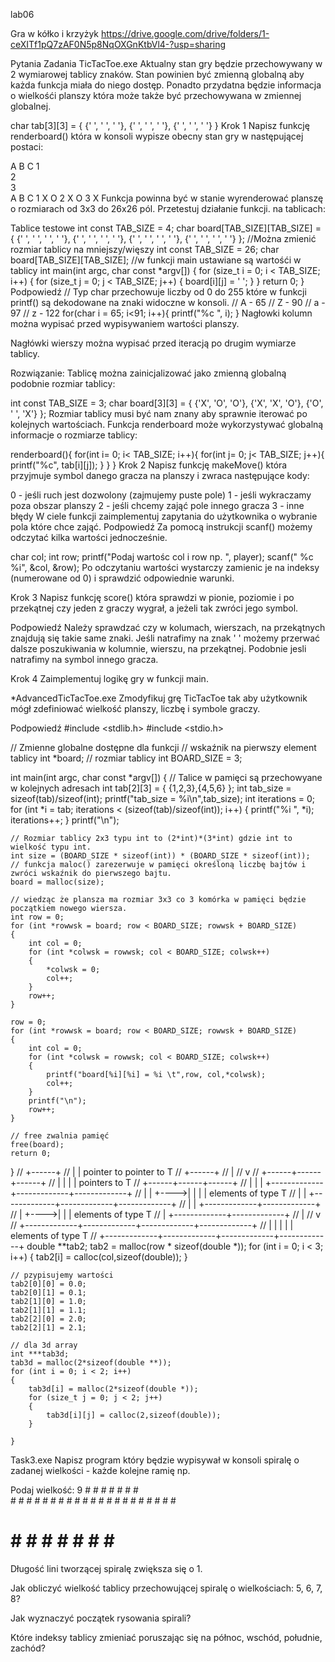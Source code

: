 lab06

Gra w kółko i krzyżyk https://drive.google.com/drive/folders/1-ceXITf1pQ7zAF0N5p8NqOXGnKtbVl4-?usp=sharing

Pytania
Zadania
TicTacToe.exe
Aktualny stan gry będzie przechowywany w 2 wymiarowej tablicy znaków. Stan powinien być zmienną globalną aby każda funkcja miała do niego dostęp. Ponadto przydatna będzie informacja o wielkośći planszy która może także być przechowywana w zmiennej globalnej.

char tab[3][3] = { {' ', ' ', ' '},
                   {' ', ' ', ' '},
                   {' ', ' ', ' '} }
Krok 1
Napisz funkcję renderboard() która w konsoli wypisze obecny stan gry w następującej postaci:

  A B C
1   
2   
3   
  A B C
1 X   O
2 X O
3   X
Funkcja powinna być w stanie wyrenderować planszę o rozmiarach od 3x3 do 26x26 pól. Przetestuj działanie funkcji. na tablicach:

Tablice testowe
int const TAB_SIZE = 4;
char board[TAB_SIZE][TAB_SIZE] = { {' ', ' ', ' ', ' '},
                                  {' ', ' ', ' ', ' '},
                                  {' ', ' ', ' ', ' '},
                                  {' ', ' ', ' ', ' '} };
//Można zmienić rozmiar tablicy na mniejszy/więszy
int const TAB_SIZE = 26;
char board[TAB_SIZE][TAB_SIZE];
//w funkcji main ustawiane są wartośći w tablicy
int main(int argc, char const *argv[])
{
    for (size_t i = 0; i < TAB_SIZE; i++)
    {
        for (size_t j = 0; j < TAB_SIZE; j++)
        {
            board[i][j] = ' ';
        }
    }
    return 0;
}
Podpowiedź
// Typ char przechowuje liczby od 0 do 255 które w funkcji printf() są dekodowane na znaki widoczne w konsoli.
// A - 65
// Z - 90
// a - 97
// z - 122
for(char i = 65; i<91; i++){
    printf("%c ", i);
}
Nagłowki kolumn można wypisać przed wypisywaniem wartości planszy.

Nagłówki wierszy można wypisać przed iteracją po drugim wymiarze tablicy.

Rozwiązanie:
Tablicę można zainicjalizować jako zmienną globalną podobnie rozmiar tablicy:

int const TAB_SIZE = 3;
char board[3][3] = { {'X', 'O', 'O'},
                    {'X', 'X', 'O'},
                    {'O', ' ', 'X'} };
Rozmiar tablicy musi być nam znany aby sprawnie iterować po kolejnych wartościach. Funkcja renderboard może wykorzystywać globalną informacje o rozmiarze tablicy:

renderboard(){
    for(int i= 0; i< TAB_SIZE; i++){
        for(int j= 0; j< TAB_SIZE; j++){
            printf("%c", tab[i][j]);
        }
    }
}
Krok 2
Napisz funkcję makeMove() która przyjmuje symbol danego gracza na planszy i zwraca następujące kody:

0 - jeśli ruch jest dozwolony (zajmujemy puste pole)
1 - jeśli wykraczamy poza obszar planszy
2 - jeśli chcemy zająć pole innego gracza
3 - inne błędy W ciele funkcji zaimplementuj zapytania do użytkownika o wybranie pola które chce zająć.
Podpowiedź
Za pomocą instrukcji scanf() możemy odczytać kilka wartości jednocześnie.

char col;
int row;
printf("Podaj wartośc col i row np.  ", player);
scanf(" %c %i", &col, &row);
Po odczytaniu wartości wystarczy zamienic je na indeksy (numerowane od 0) i sprawdzić odpowiednie warunki.

Krok 3
Napisz funkcję score() która sprawdzi w pionie, poziomie i po przekątnej czy jeden z graczy wygrał, a jeżeli tak zwróci jego symbol.

Podpowiedź
Należy sprawdzać czy w kolumach, wierszach, na przekątnych znajdują się takie same znaki. Jeśli natrafimy na znak ' ' możemy przerwać dalsze poszukiwania w kolumnie, wierszu, na przekątnej. Podobnie jesli natrafimy na symbol innego gracza.

Krok 4
Zaimplementuj logikę gry w funkcji main.

*AdvancedTicTacToe.exe
Zmodyfikuj grę TicTacToe tak aby użytkownik mógł zdefiniować wielkość planszy, liczbę i symbole graczy.

Podpowiedź
#include <stdlib.h>
#include <stdio.h>

// Zmienne globalne dostępne dla funkcji
// wskaźnik na pierwszy element tablicy
int *board;
// rozmiar tablicy
int BOARD_SIZE = 3;

int main(int argc, char const *argv[])
{
    // Talice w pamięci są przechowyane w kolejnych adresach
    int tab[2][3] = { {1,2,3},{4,5,6} };
    int tab_size = sizeof(tab)/sizeof(int);
    printf("tab_size = %i\n",tab_size);
    int iterations = 0;
    for (int *i = tab; iterations < (sizeof(tab)/sizeof(int)); i++)
    {
        printf("%i ", *i);
        iterations++;
    }
    printf("\n");

    // Rozmiar tablicy 2x3 typu int to (2*int)*(3*int) gdzie int to wielkość typu int.
    int size = (BOARD_SIZE * sizeof(int)) * (BOARD_SIZE * sizeof(int));
    // funkcja maloc() zarezerwuje w pamięci określoną liczbę bajtów i zwróci wskaźnik do pierwszego bajtu.
    board = malloc(size);
    
    // wiedząc że plansza ma rozmiar 3x3 co 3 komórka w pamięci będzie początkiem nowego wiersza.
    int row = 0;
    for (int *rowwsk = board; row < BOARD_SIZE; rowwsk + BOARD_SIZE)
    {
        int col = 0;
        for (int *colwsk = rowwsk; col < BOARD_SIZE; colwsk++)
        {
            *colwsk = 0;
            col++;
        }
        row++;
    }

    row = 0;
    for (int *rowwsk = board; row < BOARD_SIZE; rowwsk + BOARD_SIZE)
    {
        int col = 0;
        for (int *colwsk = rowwsk; col < BOARD_SIZE; colwsk++)
        {
            printf("board[%i][%i] = %i \t",row, col,*colwsk);
            col++;
        }
        printf("\n");
        row++;
    }

    // free zwalnia pamięć
    free(board);
    return 0;
}
 // +------+
    // |      | pointer to pointer to T 
    // +------+
    //     |
    //     v
    // +------+------+------+
    // |      |      |      | pointers to T 
    // +------+------+------+
    //     |      |      |     +-------------+-------------+-------------+
    //     |      |      +---->|             |             |             | elements of type T
    //     |      |            +-------------+-------------+-------------+ 
    //     |      |     +-------------+-------------+
    //     |      +---->|             |             | elements of type T
    //     |            +-------------+-------------+ 
    //     |
    //     v
    // +-------------+-------------+-------------+-------------+
    // |             |             |             |             | elements of type T
    // +-------------+-------------+-------------+-------------+ 
    double **tab2;
    tab2 = malloc(row * sizeof(double *));
    for (int i = 0; i < 3; i++)
    {
        tab2[i] = calloc(col,sizeof(double));
    }

    // pzypisujemy wartości
    tab2[0][0] = 0.0;
    tab2[0][1] = 0.1;
    tab2[1][0] = 1.0;
    tab2[1][1] = 1.1;
    tab2[2][0] = 2.0;
    tab2[2][1] = 2.1;

    // dla 3d array
    int ***tab3d;
    tab3d = malloc(2*sizeof(double **));
    for (int i = 0; i < 2; i++)
    {
        tab3d[i] = malloc(2*sizeof(double *));
        for (size_t j = 0; j < 2; j++)
        {
            tab3d[i][j] = calloc(2,sizeof(double));
        }
        
    }
Task3.exe
Napisz program który będzie wypisywał w konsoli spiralę o zadanej wielkości - każde kolejne ramię np.

Podaj wielkość: 9
    # # # # # # #               
    #           #
    #   # # #   #
    #   #   #   #
    #       #   #
    # # # # #   #
                #
# # # # # # # # #
Długość lini tworzącej spiralę zwiększa się o 1.

Jak obliczyć wielkość tablicy przechowującej spiralę o wielkościach: 5, 6, 7, 8?

Jak wyznaczyć początek rysowania spirali?

Które indeksy tablicy zmieniać poruszając się na północ, wschód, południe, zachód?
